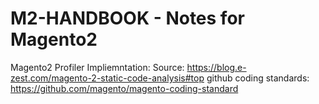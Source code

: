 # M2-HANDBOOK - Notes for Magento2

Magento2 Profiler Impliemntation:
Source: https://blog.e-zest.com/magento-2-static-code-analysis#top
github coding standards: https://github.com/magento/magento-coding-standard
